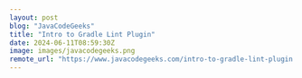 ```yaml
---
layout: post
blog: "JavaCodeGeeks"
title: "Intro to Gradle Lint Plugin"
date: 2024-06-11T08:59:30Z
image: images/javacodegeeks.png
remote_url: "https://www.javacodegeeks.com/intro-to-gradle-lint-plugin.html"
---
```

